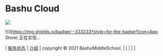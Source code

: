 # Bashu Cloud
[![](https://img.shields.io/badge/-首页-333233?style=for-the-badge)](https://bashumiddleschool.github.io/2021Did/)
    
    
![](https://img.shields.io/badge/--333233?style=for-the-badge?icon=App Store)
正在实现...


| [服务状态](https://bashumiddleschool.github.io/2021Did/status) | [介绍](https://bashumiddleschool.github.io/2021Did/intro) | copyright © 2021 BashuMiddleSchool. |
| | | |
